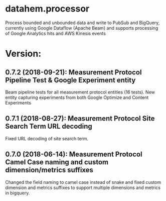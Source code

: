 # datahem.processor
Process bounded and unbounded data and write to PubSub and BigQuery, currently using Google Dataflow (Apache Beam) and supports processing of Google Analytics hits and AWS Kinesis events

# Version:
## 0.7.2 (2018-09-21): Measurement Protocol Pipeline Test & Google Experiment entity
Beam pipeline tests for all measurement protocol entities (16 tests).
New entity capturing experiments from both Google Optimize and Content Experiments

## 0.7.1 (2018-08-27): Measurement Protocol Site Search Term URL decoding
Fixed URL decoding of site search term.

## 0.7.0 (2018-06-14): Measurement Protocol Camel Case naming and custom dimension/metrics suffixes
Changed the field naming to camel case instead of snake and fixed custom dimension and metrics suffixes to support multiple dimensions and metrics in bigquery.